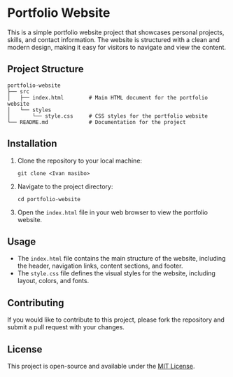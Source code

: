 # Portfolio Website

This is a simple portfolio website project that showcases personal projects, skills, and contact information. The website is structured with a clean and modern design, making it easy for visitors to navigate and view the content.

## Project Structure

```
portfolio-website
├── src
│   ├── index.html        # Main HTML document for the portfolio website
│   └── styles
│       └── style.css     # CSS styles for the portfolio website
└── README.md             # Documentation for the project
```

## Installation

1. Clone the repository to your local machine:
   ```
   git clone <Ivan masibo>
   ```

2. Navigate to the project directory:
   ```
   cd portfolio-website
   ```

3. Open the `index.html` file in your web browser to view the portfolio website.

## Usage

- The `index.html` file contains the main structure of the website, including the header, navigation links, content sections, and footer.
- The `style.css` file defines the visual styles for the website, including layout, colors, and fonts.

## Contributing

If you would like to contribute to this project, please fork the repository and submit a pull request with your changes.

## License

This project is open-source and available under the [MIT License](LICENSE).